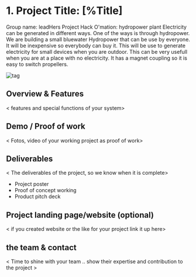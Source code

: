 # 1. Project Title: [%Title]

Group name: leadHers
Project Hack O'mation: hydropower plant
Electricity can be generated in different ways. One of the ways is through hydropower.
We are building a small bluewater Hydropower that can be use by everyone. It will be inexpensive so everybody can buy it.
This will be use to generate electricity for small devices when you are outdoor. This can be very usefull when you are at a place with no electricity. It has a magnet coupling so it
is easy to switch propellers.

![tag](img/logo.png)


## Overview & Features

< features and special functions of your system>

## Demo / Proof of work

< Fotos, video of your working project as proof of work>

## Deliverables

< The deliverables of the project, so we know when it is complete>
- Project poster
- Proof of concept working
- Product pitch deck

## Project landing page/website (optional)

< if you created website or the like for your project link it up here>

## the team & contact

< Time to shine with your team .. show their expertise and contribution to the project >

